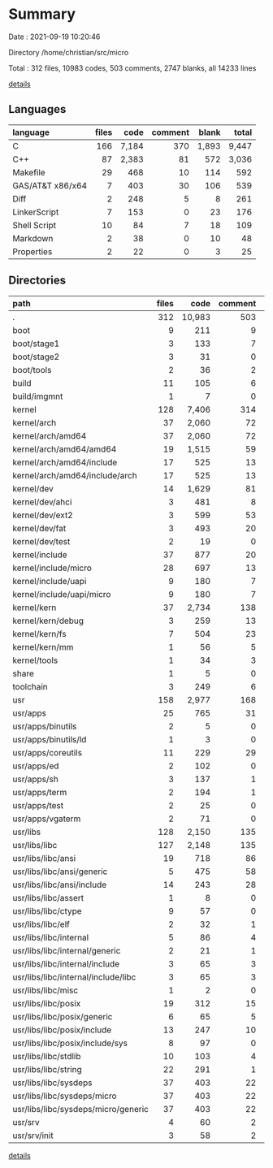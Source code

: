 # Summary

Date : 2021-09-19 10:20:46

Directory /home/christian/src/micro

Total : 312 files,  10983 codes, 503 comments, 2747 blanks, all 14233 lines

[details](details.md)

## Languages
| language | files | code | comment | blank | total |
| :--- | ---: | ---: | ---: | ---: | ---: |
| C | 166 | 7,184 | 370 | 1,893 | 9,447 |
| C++ | 87 | 2,383 | 81 | 572 | 3,036 |
| Makefile | 29 | 468 | 10 | 114 | 592 |
| GAS/AT&T x86/x64 | 7 | 403 | 30 | 106 | 539 |
| Diff | 2 | 248 | 5 | 8 | 261 |
| LinkerScript | 7 | 153 | 0 | 23 | 176 |
| Shell Script | 10 | 84 | 7 | 18 | 109 |
| Markdown | 2 | 38 | 0 | 10 | 48 |
| Properties | 2 | 22 | 0 | 3 | 25 |

## Directories
| path | files | code | comment | blank | total |
| :--- | ---: | ---: | ---: | ---: | ---: |
| . | 312 | 10,983 | 503 | 2,747 | 14,233 |
| boot | 9 | 211 | 9 | 65 | 285 |
| boot/stage1 | 3 | 133 | 7 | 42 | 182 |
| boot/stage2 | 3 | 31 | 0 | 8 | 39 |
| boot/tools | 2 | 36 | 2 | 13 | 51 |
| build | 11 | 105 | 6 | 20 | 131 |
| build/imgmnt | 1 | 7 | 0 | 2 | 9 |
| kernel | 128 | 7,406 | 314 | 1,927 | 9,647 |
| kernel/arch | 37 | 2,060 | 72 | 498 | 2,630 |
| kernel/arch/amd64 | 37 | 2,060 | 72 | 498 | 2,630 |
| kernel/arch/amd64/amd64 | 19 | 1,515 | 59 | 361 | 1,935 |
| kernel/arch/amd64/include | 17 | 525 | 13 | 135 | 673 |
| kernel/arch/amd64/include/arch | 17 | 525 | 13 | 135 | 673 |
| kernel/dev | 14 | 1,629 | 81 | 465 | 2,175 |
| kernel/dev/ahci | 3 | 481 | 8 | 141 | 630 |
| kernel/dev/ext2 | 3 | 599 | 53 | 169 | 821 |
| kernel/dev/fat | 3 | 493 | 20 | 144 | 657 |
| kernel/dev/test | 2 | 19 | 0 | 4 | 23 |
| kernel/include | 37 | 877 | 20 | 204 | 1,101 |
| kernel/include/micro | 28 | 697 | 13 | 181 | 891 |
| kernel/include/uapi | 9 | 180 | 7 | 23 | 210 |
| kernel/include/uapi/micro | 9 | 180 | 7 | 23 | 210 |
| kernel/kern | 37 | 2,734 | 138 | 724 | 3,596 |
| kernel/kern/debug | 3 | 259 | 13 | 83 | 355 |
| kernel/kern/fs | 7 | 504 | 23 | 146 | 673 |
| kernel/kern/mm | 1 | 56 | 5 | 14 | 75 |
| kernel/tools | 1 | 34 | 3 | 11 | 48 |
| share | 1 | 5 | 0 | 3 | 8 |
| toolchain | 3 | 249 | 6 | 9 | 264 |
| usr | 158 | 2,977 | 168 | 715 | 3,860 |
| usr/apps | 25 | 765 | 31 | 181 | 977 |
| usr/apps/binutils | 2 | 5 | 0 | 1 | 6 |
| usr/apps/binutils/ld | 1 | 3 | 0 | 1 | 4 |
| usr/apps/coreutils | 11 | 229 | 29 | 50 | 308 |
| usr/apps/ed | 2 | 102 | 0 | 33 | 135 |
| usr/apps/sh | 3 | 137 | 1 | 28 | 166 |
| usr/apps/term | 2 | 194 | 1 | 47 | 242 |
| usr/apps/test | 2 | 25 | 0 | 9 | 34 |
| usr/apps/vgaterm | 2 | 71 | 0 | 13 | 84 |
| usr/libs | 128 | 2,150 | 135 | 522 | 2,807 |
| usr/libs/libc | 127 | 2,148 | 135 | 522 | 2,805 |
| usr/libs/libc/ansi | 19 | 718 | 86 | 205 | 1,009 |
| usr/libs/libc/ansi/generic | 5 | 475 | 58 | 128 | 661 |
| usr/libs/libc/ansi/include | 14 | 243 | 28 | 77 | 348 |
| usr/libs/libc/assert | 1 | 8 | 0 | 1 | 9 |
| usr/libs/libc/ctype | 9 | 57 | 0 | 9 | 66 |
| usr/libs/libc/elf | 2 | 32 | 1 | 14 | 47 |
| usr/libs/libc/internal | 5 | 86 | 4 | 21 | 111 |
| usr/libs/libc/internal/generic | 2 | 21 | 1 | 11 | 33 |
| usr/libs/libc/internal/include | 3 | 65 | 3 | 10 | 78 |
| usr/libs/libc/internal/include/libc | 3 | 65 | 3 | 10 | 78 |
| usr/libs/libc/misc | 1 | 2 | 0 | 1 | 3 |
| usr/libs/libc/posix | 19 | 312 | 15 | 65 | 392 |
| usr/libs/libc/posix/generic | 6 | 65 | 5 | 15 | 85 |
| usr/libs/libc/posix/include | 13 | 247 | 10 | 50 | 307 |
| usr/libs/libc/posix/include/sys | 8 | 97 | 0 | 19 | 116 |
| usr/libs/libc/stdlib | 10 | 103 | 4 | 31 | 138 |
| usr/libs/libc/string | 22 | 291 | 1 | 70 | 362 |
| usr/libs/libc/sysdeps | 37 | 403 | 22 | 90 | 515 |
| usr/libs/libc/sysdeps/micro | 37 | 403 | 22 | 90 | 515 |
| usr/libs/libc/sysdeps/micro/generic | 37 | 403 | 22 | 90 | 515 |
| usr/srv | 4 | 60 | 2 | 12 | 74 |
| usr/srv/init | 3 | 58 | 2 | 12 | 72 |

[details](details.md)